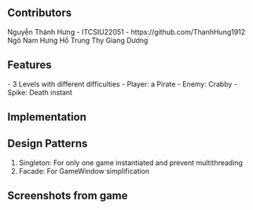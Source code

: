 <title>Pirate King</title>
<h2>Contributors</h2>
Nguyễn Thành Hưng - ITCSIU22051 - https://github.com/ThanhHung1912
Ngô Nam Hưng
Hồ Trung Thy Giang
Dương 

<h2> Features </h2>
- 3 Levels with different difficulties
- Player: a Pirate
- Enemy: Crabby
- Spike: Death instant


<h2> Implementation </h2>


## Design Patterns
1. Singleton: For only one game instantiated and prevent multithreading
2. Facade: For GameWindow simplification


## Screenshots from game
